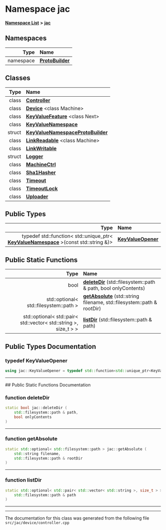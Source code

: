 

# Namespace jac



[**Namespace List**](namespaces.md) **>** [**jac**](namespacejac.md)


















## Namespaces

| Type | Name |
| ---: | :--- |
| namespace | [**ProtoBuilder**](namespacejac_1_1ProtoBuilder.md) <br> |


## Classes

| Type | Name |
| ---: | :--- |
| class | [**Controller**](classjac_1_1Controller.md) <br> |
| class | [**Device**](classjac_1_1Device.md) &lt;class Machine&gt;<br> |
| class | [**KeyValueFeature**](classjac_1_1KeyValueFeature.md) &lt;class Next&gt;<br> |
| class | [**KeyValueNamespace**](classjac_1_1KeyValueNamespace.md) <br> |
| struct | [**KeyValueNamespaceProtoBuilder**](structjac_1_1KeyValueNamespaceProtoBuilder.md) <br> |
| class | [**LinkReadable**](classjac_1_1LinkReadable.md) &lt;class Machine&gt;<br> |
| class | [**LinkWritable**](classjac_1_1LinkWritable.md) <br> |
| struct | [**Logger**](structjac_1_1Logger.md) <br> |
| class | [**MachineCtrl**](classjac_1_1MachineCtrl.md) <br> |
| class | [**Sha1Hasher**](classjac_1_1Sha1Hasher.md) <br> |
| class | [**Timeout**](classjac_1_1Timeout.md) <br> |
| class | [**TimeoutLock**](classjac_1_1TimeoutLock.md) <br> |
| class | [**Uploader**](classjac_1_1Uploader.md) <br> |


## Public Types

| Type | Name |
| ---: | :--- |
| typedef std::function&lt; std::unique\_ptr&lt; [**KeyValueNamespace**](classjac_1_1KeyValueNamespace.md) &gt;(const std::string &)&gt; | [**KeyValueOpener**](#typedef-keyvalueopener)  <br> |






















## Public Static Functions

| Type | Name |
| ---: | :--- |
|  bool | [**deleteDir**](#function-deletedir) (std::filesystem::path & path, bool onlyContents) <br> |
|  std::optional&lt; std::filesystem::path &gt; | [**getAbsolute**](#function-getabsolute) (std::string filename, std::filesystem::path & rootDir) <br> |
|  std::optional&lt; std::pair&lt; std::vector&lt; std::string &gt;, size\_t &gt; &gt; | [**listDir**](#function-listdir) (std::filesystem::path & path) <br> |


























## Public Types Documentation




### typedef KeyValueOpener 

```C++
using jac::KeyValueOpener = typedef std::function<std::unique_ptr<KeyValueNamespace>(const std::string&)>;
```




<hr>
## Public Static Functions Documentation




### function deleteDir 

```C++
static bool jac::deleteDir (
    std::filesystem::path & path,
    bool onlyContents
) 
```




<hr>



### function getAbsolute 

```C++
static std::optional< std::filesystem::path > jac::getAbsolute (
    std::string filename,
    std::filesystem::path & rootDir
) 
```




<hr>



### function listDir 

```C++
static std::optional< std::pair< std::vector< std::string >, size_t > > jac::listDir (
    std::filesystem::path & path
) 
```




<hr>

------------------------------
The documentation for this class was generated from the following file `src/jac/device/controller.cpp`


